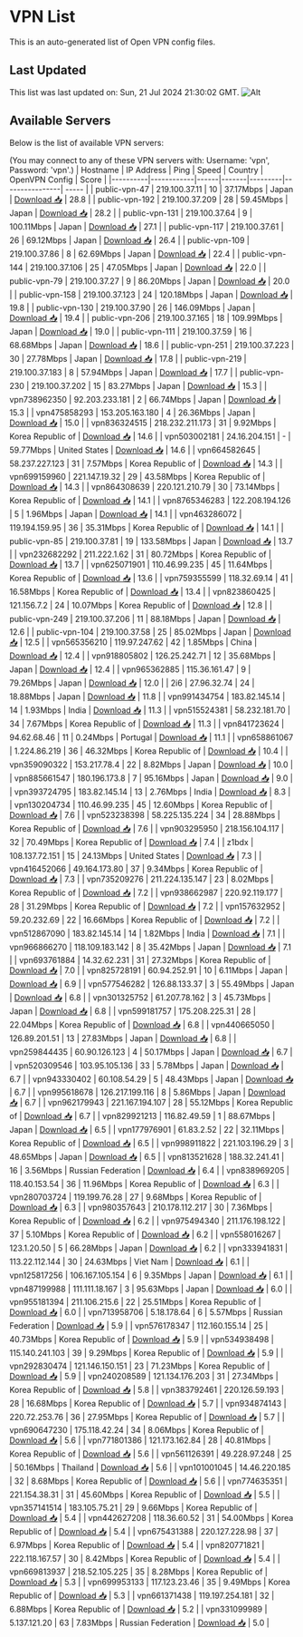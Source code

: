 # VPN List

This is an auto-generated list of Open VPN config files.

## Last Updated

This list was last updated on: Sun, 21 Jul 2024 21:30:02 GMT.
![Alt](https://repobeats.axiom.co/api/embed/186b98318ef1479477931607c1ad7d823f12451f.svg "Repobeats analytics image")

## Available Servers

Below is the list of available VPN servers:

(You may connect to any of these VPN servers with: Username: 'vpn', Password: 'vpn'.)
| Hostname | IP Address | Ping | Speed | Country | OpenVPN Config | Score |
|----------|------------|------|-------|---------|----------------| ----- |
| public-vpn-47 | 219.100.37.11 | 10 | 37.17Mbps | Japan | [Download 📥](./configs/server_0_JP.ovpn) | 28.8 |
| public-vpn-192 | 219.100.37.209 | 28 | 59.45Mbps | Japan | [Download 📥](./configs/server_1_JP.ovpn) | 28.2 |
| public-vpn-131 | 219.100.37.64 | 9 | 100.11Mbps | Japan | [Download 📥](./configs/server_2_JP.ovpn) | 27.1 |
| public-vpn-117 | 219.100.37.61 | 26 | 69.12Mbps | Japan | [Download 📥](./configs/server_3_JP.ovpn) | 26.4 |
| public-vpn-109 | 219.100.37.86 | 8 | 62.69Mbps | Japan | [Download 📥](./configs/server_4_JP.ovpn) | 22.4 |
| public-vpn-144 | 219.100.37.106 | 25 | 47.05Mbps | Japan | [Download 📥](./configs/server_5_JP.ovpn) | 22.0 |
| public-vpn-79 | 219.100.37.27 | 9 | 86.20Mbps | Japan | [Download 📥](./configs/server_6_JP.ovpn) | 20.0 |
| public-vpn-158 | 219.100.37.123 | 24 | 120.18Mbps | Japan | [Download 📥](./configs/server_7_JP.ovpn) | 19.8 |
| public-vpn-130 | 219.100.37.90 | 26 | 146.09Mbps | Japan | [Download 📥](./configs/server_8_JP.ovpn) | 19.4 |
| public-vpn-206 | 219.100.37.165 | 18 | 109.99Mbps | Japan | [Download 📥](./configs/server_9_JP.ovpn) | 19.0 |
| public-vpn-111 | 219.100.37.59 | 16 | 68.68Mbps | Japan | [Download 📥](./configs/server_10_JP.ovpn) | 18.6 |
| public-vpn-251 | 219.100.37.223 | 30 | 27.78Mbps | Japan | [Download 📥](./configs/server_11_JP.ovpn) | 17.8 |
| public-vpn-219 | 219.100.37.183 | 8 | 57.94Mbps | Japan | [Download 📥](./configs/server_12_JP.ovpn) | 17.7 |
| public-vpn-230 | 219.100.37.202 | 15 | 83.27Mbps | Japan | [Download 📥](./configs/server_13_JP.ovpn) | 15.3 |
| vpn738962350 | 92.203.233.181 | 2 | 66.74Mbps | Japan | [Download 📥](./configs/server_14_JP.ovpn) | 15.3 |
| vpn475858293 | 153.205.163.180 | 4 | 26.36Mbps | Japan | [Download 📥](./configs/server_15_JP.ovpn) | 15.0 |
| vpn836324515 | 218.232.211.173 | 31 | 9.92Mbps | Korea Republic of | [Download 📥](./configs/server_16_KR.ovpn) | 14.6 |
| vpn503002181 | 24.16.204.151 | - | 59.77Mbps | United States | [Download 📥](./configs/server_17_US.ovpn) | 14.6 |
| vpn664582645 | 58.237.227.123 | 31 | 7.57Mbps | Korea Republic of | [Download 📥](./configs/server_18_KR.ovpn) | 14.3 |
| vpn699159960 | 221.147.19.32 | 29 | 43.58Mbps | Korea Republic of | [Download 📥](./configs/server_19_KR.ovpn) | 14.3 |
| vpn864308639 | 220.121.210.79 | 30 | 73.14Mbps | Korea Republic of | [Download 📥](./configs/server_20_KR.ovpn) | 14.1 |
| vpn8765346283 | 122.208.194.126 | 5 | 1.96Mbps | Japan | [Download 📥](./configs/server_21_JP.ovpn) | 14.1 |
| vpn463286072 | 119.194.159.95 | 36 | 35.31Mbps | Korea Republic of | [Download 📥](./configs/server_22_KR.ovpn) | 14.1 |
| public-vpn-85 | 219.100.37.81 | 19 | 133.58Mbps | Japan | [Download 📥](./configs/server_23_JP.ovpn) | 13.7 |
| vpn232682292 | 211.222.1.62 | 31 | 80.72Mbps | Korea Republic of | [Download 📥](./configs/server_24_KR.ovpn) | 13.7 |
| vpn625071901 | 110.46.99.235 | 45 | 11.64Mbps | Korea Republic of | [Download 📥](./configs/server_25_KR.ovpn) | 13.6 |
| vpn759355599 | 118.32.69.14 | 41 | 16.58Mbps | Korea Republic of | [Download 📥](./configs/server_26_KR.ovpn) | 13.4 |
| vpn823860425 | 121.156.7.2 | 24 | 10.07Mbps | Korea Republic of | [Download 📥](./configs/server_27_KR.ovpn) | 12.8 |
| public-vpn-249 | 219.100.37.206 | 11 | 88.18Mbps | Japan | [Download 📥](./configs/server_28_JP.ovpn) | 12.6 |
| public-vpn-104 | 219.100.37.58 | 25 | 85.02Mbps | Japan | [Download 📥](./configs/server_29_JP.ovpn) | 12.5 |
| vpn565356210 | 119.97.247.62 | 42 | 1.85Mbps | China | [Download 📥](./configs/server_30_CN.ovpn) | 12.4 |
| vpn918805802 | 126.25.242.71 | 12 | 35.68Mbps | Japan | [Download 📥](./configs/server_31_JP.ovpn) | 12.4 |
| vpn965362885 | 115.36.161.47 | 9 | 79.26Mbps | Japan | [Download 📥](./configs/server_32_JP.ovpn) | 12.0 |
| 2i6 | 27.96.32.74 | 24 | 18.88Mbps | Japan | [Download 📥](./configs/server_33_JP.ovpn) | 11.8 |
| vpn991434754 | 183.82.145.14 | 14 | 1.93Mbps | India | [Download 📥](./configs/server_34_IN.ovpn) | 11.3 |
| vpn515524381 | 58.232.181.70 | 34 | 7.67Mbps | Korea Republic of | [Download 📥](./configs/server_35_KR.ovpn) | 11.3 |
| vpn841723624 | 94.62.68.46 | 11 | 0.24Mbps | Portugal | [Download 📥](./configs/server_36_PT.ovpn) | 11.1 |
| vpn658861067 | 1.224.86.219 | 36 | 46.32Mbps | Korea Republic of | [Download 📥](./configs/server_37_KR.ovpn) | 10.4 |
| vpn359090322 | 153.217.78.4 | 22 | 8.82Mbps | Japan | [Download 📥](./configs/server_38_JP.ovpn) | 10.0 |
| vpn885661547 | 180.196.173.8 | 7 | 95.16Mbps | Japan | [Download 📥](./configs/server_39_JP.ovpn) | 9.0 |
| vpn393724795 | 183.82.145.14 | 13 | 2.76Mbps | India | [Download 📥](./configs/server_40_IN.ovpn) | 8.3 |
| vpn130204734 | 110.46.99.235 | 45 | 12.60Mbps | Korea Republic of | [Download 📥](./configs/server_41_KR.ovpn) | 7.6 |
| vpn523238398 | 58.225.135.224 | 34 | 28.88Mbps | Korea Republic of | [Download 📥](./configs/server_42_KR.ovpn) | 7.6 |
| vpn903295950 | 218.156.104.117 | 32 | 70.49Mbps | Korea Republic of | [Download 📥](./configs/server_43_KR.ovpn) | 7.4 |
| z1bdx | 108.137.72.151 | 15 | 24.13Mbps | United States | [Download 📥](./configs/server_44_US.ovpn) | 7.3 |
| vpn416452066 | 49.164.173.80 | 37 | 9.34Mbps | Korea Republic of | [Download 📥](./configs/server_45_KR.ovpn) | 7.3 |
| vpn735209276 | 211.224.135.147 | 23 | 8.02Mbps | Korea Republic of | [Download 📥](./configs/server_46_KR.ovpn) | 7.2 |
| vpn938662987 | 220.92.119.177 | 28 | 31.29Mbps | Korea Republic of | [Download 📥](./configs/server_47_KR.ovpn) | 7.2 |
| vpn157632952 | 59.20.232.69 | 22 | 16.66Mbps | Korea Republic of | [Download 📥](./configs/server_48_KR.ovpn) | 7.2 |
| vpn512867090 | 183.82.145.14 | 14 | 1.82Mbps | India | [Download 📥](./configs/server_49_IN.ovpn) | 7.1 |
| vpn966866270 | 118.109.183.142 | 8 | 35.42Mbps | Japan | [Download 📥](./configs/server_50_JP.ovpn) | 7.1 |
| vpn693761884 | 14.32.62.231 | 31 | 27.32Mbps | Korea Republic of | [Download 📥](./configs/server_51_KR.ovpn) | 7.0 |
| vpn825728191 | 60.94.252.91 | 10 | 6.11Mbps | Japan | [Download 📥](./configs/server_52_JP.ovpn) | 6.9 |
| vpn577546282 | 126.88.133.37 | 3 | 55.49Mbps | Japan | [Download 📥](./configs/server_53_JP.ovpn) | 6.8 |
| vpn301325752 | 61.207.78.162 | 3 | 45.73Mbps | Japan | [Download 📥](./configs/server_54_JP.ovpn) | 6.8 |
| vpn599181757 | 175.208.225.31 | 28 | 22.04Mbps | Korea Republic of | [Download 📥](./configs/server_55_KR.ovpn) | 6.8 |
| vpn440665050 | 126.89.201.51 | 13 | 27.83Mbps | Japan | [Download 📥](./configs/server_56_JP.ovpn) | 6.8 |
| vpn259844435 | 60.90.126.123 | 4 | 50.17Mbps | Japan | [Download 📥](./configs/server_57_JP.ovpn) | 6.7 |
| vpn520309546 | 103.95.105.136 | 33 | 5.78Mbps | Japan | [Download 📥](./configs/server_58_JP.ovpn) | 6.7 |
| vpn943330402 | 60.108.54.29 | 5 | 48.43Mbps | Japan | [Download 📥](./configs/server_59_JP.ovpn) | 6.7 |
| vpn995618678 | 126.217.199.116 | 8 | 5.86Mbps | Japan | [Download 📥](./configs/server_60_JP.ovpn) | 6.7 |
| vpn962179943 | 221.167.194.107 | 28 | 55.12Mbps | Korea Republic of | [Download 📥](./configs/server_61_KR.ovpn) | 6.7 |
| vpn829921213 | 116.82.49.59 | 1 | 88.67Mbps | Japan | [Download 📥](./configs/server_62_JP.ovpn) | 6.5 |
| vpn177976901 | 61.83.2.52 | 22 | 32.11Mbps | Korea Republic of | [Download 📥](./configs/server_63_KR.ovpn) | 6.5 |
| vpn998911822 | 221.103.196.29 | 3 | 48.65Mbps | Japan | [Download 📥](./configs/server_64_JP.ovpn) | 6.5 |
| vpn813521628 | 188.32.241.41 | 16 | 3.56Mbps | Russian Federation | [Download 📥](./configs/server_65_RU.ovpn) | 6.4 |
| vpn838969205 | 118.40.153.54 | 36 | 11.96Mbps | Korea Republic of | [Download 📥](./configs/server_66_KR.ovpn) | 6.3 |
| vpn280703724 | 119.199.76.28 | 27 | 9.68Mbps | Korea Republic of | [Download 📥](./configs/server_67_KR.ovpn) | 6.3 |
| vpn980357643 | 210.178.112.217 | 30 | 7.36Mbps | Korea Republic of | [Download 📥](./configs/server_68_KR.ovpn) | 6.2 |
| vpn975494340 | 211.176.198.122 | 37 | 5.10Mbps | Korea Republic of | [Download 📥](./configs/server_69_KR.ovpn) | 6.2 |
| vpn558016267 | 123.1.20.50 | 5 | 66.28Mbps | Japan | [Download 📥](./configs/server_70_JP.ovpn) | 6.2 |
| vpn333941831 | 113.22.112.144 | 30 | 24.63Mbps | Viet Nam | [Download 📥](./configs/server_71_VN.ovpn) | 6.1 |
| vpn125817256 | 106.167.105.154 | 6 | 9.35Mbps | Japan | [Download 📥](./configs/server_72_JP.ovpn) | 6.1 |
| vpn487199988 | 111.111.18.167 | 3 | 95.63Mbps | Japan | [Download 📥](./configs/server_73_JP.ovpn) | 6.0 |
| vpn955181394 | 211.106.215.6 | 22 | 25.51Mbps | Korea Republic of | [Download 📥](./configs/server_74_KR.ovpn) | 6.0 |
| vpn713958706 | 5.18.178.64 | 6 | 5.57Mbps | Russian Federation | [Download 📥](./configs/server_75_RU.ovpn) | 5.9 |
| vpn576178347 | 112.160.155.14 | 25 | 40.73Mbps | Korea Republic of | [Download 📥](./configs/server_76_KR.ovpn) | 5.9 |
| vpn534938498 | 115.140.241.103 | 39 | 9.29Mbps | Korea Republic of | [Download 📥](./configs/server_77_KR.ovpn) | 5.9 |
| vpn292830474 | 121.146.150.151 | 23 | 71.23Mbps | Korea Republic of | [Download 📥](./configs/server_78_KR.ovpn) | 5.9 |
| vpn240208589 | 121.134.176.203 | 31 | 27.34Mbps | Korea Republic of | [Download 📥](./configs/server_79_KR.ovpn) | 5.8 |
| vpn383792461 | 220.126.59.193 | 28 | 16.68Mbps | Korea Republic of | [Download 📥](./configs/server_80_KR.ovpn) | 5.7 |
| vpn934874143 | 220.72.253.76 | 36 | 27.95Mbps | Korea Republic of | [Download 📥](./configs/server_81_KR.ovpn) | 5.7 |
| vpn690647230 | 175.118.42.24 | 34 | 8.06Mbps | Korea Republic of | [Download 📥](./configs/server_82_KR.ovpn) | 5.6 |
| vpn771801386 | 121.173.162.84 | 28 | 40.81Mbps | Korea Republic of | [Download 📥](./configs/server_83_KR.ovpn) | 5.6 |
| vpn561126391 | 49.228.97.248 | 25 | 50.16Mbps | Thailand | [Download 📥](./configs/server_84_TH.ovpn) | 5.6 |
| vpn101001045 | 14.46.220.185 | 32 | 8.68Mbps | Korea Republic of | [Download 📥](./configs/server_85_KR.ovpn) | 5.6 |
| vpn774635351 | 221.154.38.31 | 31 | 45.60Mbps | Korea Republic of | [Download 📥](./configs/server_86_KR.ovpn) | 5.5 |
| vpn357141514 | 183.105.75.21 | 29 | 9.66Mbps | Korea Republic of | [Download 📥](./configs/server_87_KR.ovpn) | 5.4 |
| vpn442627208 | 118.36.60.52 | 31 | 54.00Mbps | Korea Republic of | [Download 📥](./configs/server_88_KR.ovpn) | 5.4 |
| vpn675431388 | 220.127.228.98 | 37 | 6.97Mbps | Korea Republic of | [Download 📥](./configs/server_89_KR.ovpn) | 5.4 |
| vpn820771821 | 222.118.167.57 | 30 | 8.42Mbps | Korea Republic of | [Download 📥](./configs/server_90_KR.ovpn) | 5.4 |
| vpn669813937 | 218.52.105.225 | 35 | 8.28Mbps | Korea Republic of | [Download 📥](./configs/server_91_KR.ovpn) | 5.3 |
| vpn699953133 | 117.123.23.46 | 35 | 9.49Mbps | Korea Republic of | [Download 📥](./configs/server_92_KR.ovpn) | 5.3 |
| vpn661371438 | 119.197.254.181 | 32 | 6.88Mbps | Korea Republic of | [Download 📥](./configs/server_93_KR.ovpn) | 5.2 |
| vpn331099989 | 5.137.121.20 | 63 | 7.83Mbps | Russian Federation | [Download 📥](./configs/server_94_RU.ovpn) | 5.0 |
